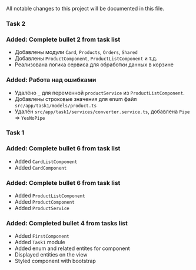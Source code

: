 All notable changes to this project will be documented in this file.

### Task 2
### Added: Complete bullet 2 from task list
- Добавлены модули `Card`, `Products`, `Orders`, `Shared`
- Добавлены `ProductComponent`, `ProductListComponent` и т.д.
- Реализована логика сервиса для обработки данных в корзине

### Added: Работа над ошибками
- Удалёно `_` для переменной `productService` из `ProductListComponent`.
- Добавлены строковые значения для enum файл `src/app/task1/models/product.ts`
- Удалён `src/app/task1/services/converter.service.ts`, добавлена `Pipe` => `YesNoPipe` 

### Task 1
### Added: Complete bullet 6 from task list
- Added `CardListComponent`
- Added `CardComponent`

### Added: Complete bullet 6 from task list
- Added `ProductListComponent`
- Added `ProductComponent`
- Added `ProductService`

### Added: Completed bullet 4 from tasks list
- Added `FirstComponent`
- Added `Task1` module
- Added enum and related entites for component
- Displayed entities on the view
- Styled component with bootstrap

